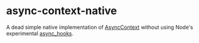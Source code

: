 # async-context-native

A dead simple native implementation of [AsyncContext][] without using Node's
experimental [async_hooks][].

[AsyncContext]: https://github.com/legendecas/proposal-async-context
[async_hooks]: https://nodejs.org/api/async_hooks.html

